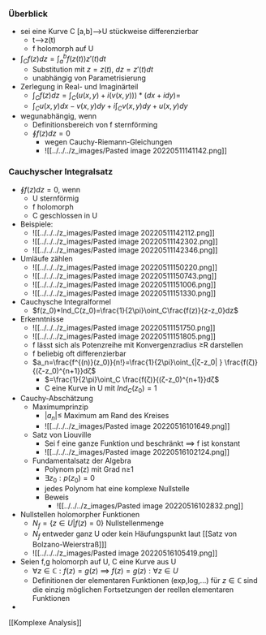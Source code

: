 ### Überblick
+ sei eine Kurve C \[a,b]-->U stückweise differenzierbar
	+ t-->z(t)
	+ f holomorph auf U
+ $\int_Cf(z)dz=\int_a^bf(z(t))z'(t)dt$
	+ Substitution mit $z=z(t)$, $dz=z'(t)dt$
	+ unabhängig von Parametrisierung
+ Zerlegung in Real- und Imaginärteil
	+ $\int_Cf(z)dz=\int_C(u(x,y)+i(v(x,y)))*(dx+idy)=$
	+ $\int_Cu(x,y)dx-v(x,y)dy + i\int_Cv(x,y)dy+u(x,y)dy$
+ wegunabhängig, wenn
	+ Definitionsbereich von f sternförming
	+ $\oint f(z)dz=0$
		+ wegen Cauchy-Riemann-Gleichungen
		+ ![[../../../z_images/Pasted image 20220511141142.png]]
		
### Cauchyscher Integralsatz
+ $\oint f(z)dz=0$, wenn
	+ U sternförmig
	+ f holomorph
	+ C geschlossen in U
+ Beispiele:
	+ ![[../../../z_images/Pasted image 20220511142112.png]]
	+ ![[../../../z_images/Pasted image 20220511142302.png]]
	+ ![[../../../z_images/Pasted image 20220511142346.png]]
+ Umläufe zählen
	+ ![[../../../z_images/Pasted image 20220511150220.png]]
	+ ![[../../../z_images/Pasted image 20220511150743.png]]
	+ ![[../../../z_images/Pasted image 20220511151006.png]]
	+ ![[../../../z_images/Pasted image 20220511151330.png]]
+ Cauchysche Integralformel
	+ $f(z_0)*Ind_C(z_0)=\frac{1}{2\pi}\oint_C\frac{f(z)}{z-z_0}dz$
+ Erkenntnisse
	+ ![[../../../z_images/Pasted image 20220511151750.png]]
	+ ![[../../../z_images/Pasted image 20220511151805.png]]
	+ f lässt sich als Potenzreihe mit Konvergenzradius ≥R darstellen
	+ f beliebig oft differenzierbar
	+ $a_n=\frac{f^{(n)}(z_0)}{n!}=\frac{1}{2\pi}\oint_{|ζ-z_0| } \frac{f(ζ)}{(ζ-z_0)^{n+1}}dζ$
		+ $=\frac{1}{2\pi}\oint_C \frac{f(ζ)}{(ζ-z_0)^{n+1}}dζ$
		+ C eine Kurve in U mit $Ind_C(z_0)=1$
+ Cauchy-Abschätzung
	+ Maximumprinzip
		+ $|a_n|≤$ Maximum am Rand des Kreises
		+ ![[../../../z_images/Pasted image 20220516101649.png]]
	+ Satz von Liouville
		+ Sei f eine ganze Funktion und beschränkt ==> f ist konstant
		+ ![[../../../z_images/Pasted image 20220516102124.png]]
	+ Fundamentalsatz der Algebra
		+ Polynom p(z) mit Grad n≥1
		+ $∃z_0: p(z_0)=0$
		+ jedes Polynom hat eine komplexe Nullstelle
		+ Beweis
			+ ![[../../../z_images/Pasted image 20220516102832.png]]
+ Nullstellen holomorpher Funktionen
	+ $N_f=\{z∈U|f(z)=0\}$ Nullstellenmenge
	+ $N_f$ entweder ganz U oder kein Häufungspunkt laut [[Satz von Bolzano-Weierstraß]]]
	+ ![[../../../z_images/Pasted image 20220516105419.png]]
+ Seien f,g holomorph auf U, C eine Kurve aus U
	+ $∀z∈ℂ:f(z)=g(z)$ ==> $f(z)=g(z):∀z∈U$
	+ Definitionen der elementaren Funktionen (exp,log,...) für $z∈ℂ$ sind die einzig möglichen Fortsetzungen der reellen elementaren Funktionen
+ 

[[Komplexe Analysis]]